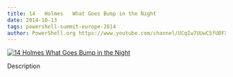 ```yaml
---
title: 14   Holmes   What Goes Bump in the Night
date: 2014-10-13
tags: powershell-summit-europe-2014
author: PowerShell.org https://www.youtube.com/channel/UCqIw7UUwC5fUBFXYX68aMrQ
---
```


[![14   Holmes   What Goes Bump in the Night](https://i1.ytimg.com/vi/86lZ9FeozHg/hqdefault.jpg "14   Holmes   What Goes Bump in the Night")](https://www.youtube.com/watch?v=86lZ9FeozHg)

Description

